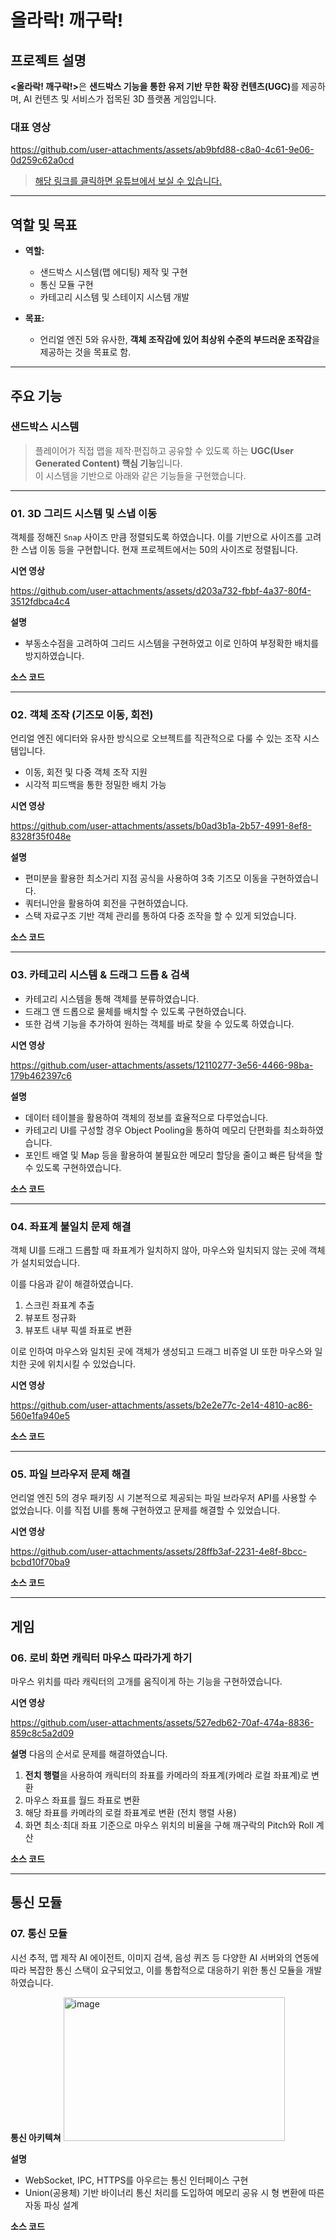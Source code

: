 # 올라락! 깨구락!

## 프로젝트 설명
<b><올라락! 깨구락!></b>은 <b>샌드박스 기능을 통한 유저 기반 무한 확장 컨텐츠(UGC)</b>를 제공하며, AI 컨텐츠 및 서비스가 접목된 3D 플랫폼 게임입니다.

### 대표 영상

https://github.com/user-attachments/assets/ab9bfd88-c8a0-4c61-9e06-0d259c62a0cd

> [해당 링크를 클릭하면 유튜브에서 보실 수 있습니다.](https://youtu.be/ora28k2jDWk)

---

## 역할 및 목표
- **역할:**  
  - 샌드박스 시스템(맵 에디팅) 제작 및 구현  
  - 통신 모듈 구현  
  - 카테고리 시스템 및 스테이지 시스템 개발  

- **목표:**  
  - 언리얼 엔진 5와 유사한, **객체 조작감에 있어 최상위 수준의 부드러운 조작감**을 제공하는 것을 목표로 함.

---

## 주요 기능

### 샌드박스 시스템
> 플레이어가 직접 맵을 제작·편집하고 공유할 수 있도록 하는 **UGC(User Generated Content) 핵심 기능**입니다.  
> 이 시스템을 기반으로 아래와 같은 기능들을 구현했습니다.

---

### 01. 3D 그리드 시스템 및 스냅 이동
객체를 정해진 `Snap` 사이즈 만큼 정렬되도록 하였습니다.
이를 기반으로 사이즈를 고려한 스냅 이동 등을 구현합니다.
현재 프로젝트에서는 50의 사이즈로 정렬됩니다.

**시연 영상**

https://github.com/user-attachments/assets/d203a732-fbbf-4a37-80f4-3512fdbca4c4

**설명**
- 부동소수점을 고려하여 그리드 시스템을 구현하였고 이로 인하여 부정확한 배치를 방지하였습니다.

**소스 코드**


---

### 02. 객체 조작 (기즈모 이동, 회전)
언리얼 엔진 에디터와 유사한 방식으로 오브젝트를 직관적으로 다룰 수 있는 조작 시스템입니다.  

- 이동, 회전 및 다중 객체 조작 지원  
- 시각적 피드백을 통한 정밀한 배치 가능  

**시연 영상**

https://github.com/user-attachments/assets/b0ad3b1a-2b57-4991-8ef8-8328f35f048e

**설명**
- 편미분을 활용한 최소거리 지점 공식을 사용하여 3축 기즈모 이동을 구현하였습니다.
- 쿼터니안을 활용하여 회전을 구현하였습니다.
- 스택 자료구조 기반 객체 관리를 통하여 다중 조작을 할 수 있게 되었습니다.

**소스 코드**

---

### 03. 카테고리 시스템 & 드래그 드롭 & 검색
- 카테고리 시스템을 통해 객체를 분류하였습니다.
- 드래그 앤 드롭으로 물체를 배치할 수 있도록 구현하였습니다.
- 또한 검색 기능을 추가하여 원하는 객체를 바로 찾을 수 있도록 하였습니다.

**시연 영상**

https://github.com/user-attachments/assets/12110277-3e56-4466-98ba-179b462397c6

**설명**
- 데이터 테이블을 활용하여 객체의 정보를 효율적으로 다루었습니다.
- 카테고리 UI를 구성할 경우 Object Pooling을 통하여 메모리 단편화를 최소화하였습니다.
- 포인트 배열 및 Map 등을 활용하여 불필요한 메모리 할당을 줄이고 빠른 탐색을 할 수 있도록 구현하였습니다.

**소스 코드**

---

### 04. 좌표계 불일치 문제 해결
객체 UI를 드래그 드롭할 때 좌표계가 일치하지 않아, 마우스와 일치되지 않는 곳에 객체가 설치되었습니다.

이를 다음과 같이 해결하였습니다.

1. 스크린 좌표계 추출
2. 뷰포트 정규화
3. 뷰포트 내부 픽셀 좌표로 변환

이로 인하여 마우스와 일치된 곳에 객체가 생성되고 드래그 비쥬얼 UI 또한 마우스와 일치한 곳에 위치시킬 수 있었습니다.

**시연 영상**


https://github.com/user-attachments/assets/b2e2e77c-2e14-4810-ac86-560e1fa940e5


**소스 코드**

---

### 05. 파일 브라우저 문제 해결
언리얼 엔진 5의 경우 패키징 시 기본적으로 제공되는 파일 브라우저 API를 사용할 수 없었습니다.
이를 직접 UI를 통해 구현하였고 문제를 해결할 수 있었습니다.

**시연 영상**

https://github.com/user-attachments/assets/28ffb3af-2231-4e8f-8bcc-bcbd10f70ba9

**소스 코드**

---

## 게임

### 06. 로비 화면 캐릭터 마우스 따라가게 하기
마우스 위치를 따라 캐릭터의 고개를 움직이게 하는 기능을 구현하였습니다.

**시연 영상**


https://github.com/user-attachments/assets/527edb62-70af-474a-8836-859c8c5a2d09


**설명**
다음의 순서로 문제를 해결하였습니다.

1. **전치 행렬**을 사용하여 캐릭터의 좌표를 카메라의 좌표계(카메라 로컬 좌표계)로 변환
2. 마우스 좌표를 월드 좌표로 변환
3. 해당 좌표를 카메라의 로컬 좌표계로 변환 (전치 행렬 사용)
4. 화면 최소·최대 좌표 기준으로 마우스 위치의 비율을 구해 깨구락의 Pitch와 Roll 계산

**소스 코드**

---

## 통신 모듈

### 07. 통신 모듈
시선 추적, 맵 제작 AI 에이전트, 이미지 검색, 음성 퀴즈 등 다양한 AI 서버와의 연동에 따라 복잡한 통신 스택이 요구되었고, 이를 통합적으로 대응하기 위한 통신 모듈을 개발하였습니다.

**통신 아키텍쳐**
<img width="354" height="230" alt="image" src="https://github.com/user-attachments/assets/b01ecc92-d926-4de5-a8e9-3708da6318f0" />

**설명**
- WebSocket, IPC, HTTPS를 아우르는 통신 인터페이스 구현
- Union(공용체) 기반 바이너리 통신 처리를 도입하여 메모리 공유 시 형 변환에 따른 자동 파싱 설계

**소스 코드**
